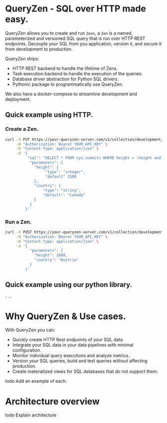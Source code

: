 # QueryZen - SQL over HTTP made easy.

QueryZen allows you to create and run `Zens`, a `Zen` is a named, parameterized and versioned SQL query
that is run over HTTP REST endpoints. Decouple your SQL from you application, version it, 
and secure it from development to production.

QueryZen ships:
- HTTP REST backend to handle the lifetime of Zens.
- Task execution backend to handle the execution of the queries.
- Database driver abstraction for Python SQL drivers.
- Pythonic package to programmatically use QueryZen.

We also have a docker-compose to streamline development and deployment.

## Quick example using HTTP.

### Create a Zen.
```sh
curl -X PUT https://your-queryzen-server.com/v1/collection/development/zen/summits \
     -H "Authorization: Bearer YOUR_API_KEY" \
     -H "Content-Type: application/json" \
     -d '{
          "sql": "SELECT * FROM sys.summits WHERE height = :height and COUNTRY = :country
           "parameters": {
             "height": {
                  "type": "integer",
                  "default" 2500
             },
             "country": {
                 "type": "string",
                 "default": "Canada"
             }
           }
         }'
```

### Run a Zen.
```sh
curl -X POST https://your-queryzen-server.com/v1/collection/development/zen/summits \
     -H "Authorization: Bearer YOUR_API_KEY" \
     -H "Content-Type: application/json" \
     -d '{
           "parameters": {
             "height": 1000,
             "country": "Austria"
           }
         }'
```

## Quick example using our python library.

```python
...
```

# Why QueryZen & Use cases.
With QueryZen you can:
- Quickly create HTTP Rest endpoints of your SQL data.
- Integrate your SQL data in your data pipelines with minimal configuration.
- Monitor individual query executions and analyze metrics.
- Version your SQL queries, build and test queries without affecting production.
- Create materialized views for SQL databases that do not support them.

todo Add an example of each.


# Architecture overview
todo Explain architecture